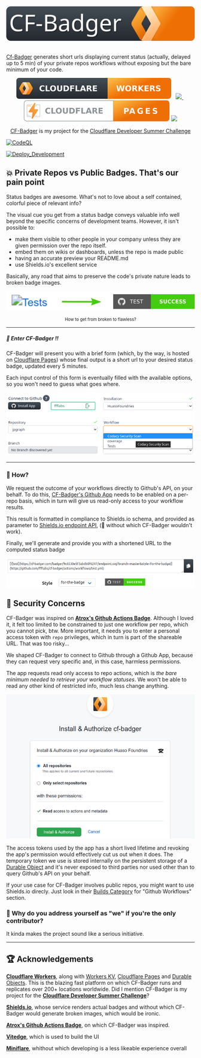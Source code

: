 
&nbsp; &nbsp;&nbsp; &nbsp;&nbsp; &nbsp;[![Logo](logo.svg)](https://cf-badger.com/) &nbsp; &nbsp;&nbsp; &nbsp;&nbsp; &nbsp;

[Cf-Badger](https://cf-badger.com) generates short urls displaying current status (actually, delayed up to 5 min) of your private repos workflows without exposing but the bare minimum of your code.
 
<p align="center" style="text-align:center">
<a href="https://workers.cloudflare.com/">
<img src="docs/images/cf-workers-badge.svg"></a>
&nbsp; 
<a href="https://github.com/ffflabs/cf-badger/actions/workflows/test.yml">
<img src="https://cf-badger.com/badger/_39bde4f39ee9a2140d3a/endpoint.svg?branch=master&style=for-the-badge">
</a>&nbsp; 
<a href="https://pages.cloudflare.com/">
<img src="docs/images/cf-pages-badge.svg"></a>
<img src="https://img.shields.io/static/v1?label=Made%20With&message=TypeScript&color=f0f0f0&labelColor=3974c0&style=for-the-badge&logo=typescript&logoColor=white&messageColor=3974c0">

<div align="center" style="text-align:center"><a href="https://cf-badger.com">CF-Badger</a> is my project for the <a href="https://challenge.developers.cloudflare.com/">Cloudflare Developer Summer Challenge</a></div>

</p> 

[![CodeQL](https://cf-badger.com/badger/_b14dff568bb84d2bfe80/endpoint.svg?branch=master&style=for-the-badge)](https://github.com/ffflabs/cf-badger/actions/workflows/codeql-analysis.yml)

[![Deploy_Development](https://cf-badger.com/badger/_37f5d792a59297163894/endpoint.svg?branch=develop&style=for-the-badge)](https://github.com/TreidSPA/api.mydot.app/actions/workflows/sentry_deploy_dev.yml)

## 💥 Private Repos vs Public Badges. That's our pain point

Status badges are awesome. What's not to love about a self contained, colorful piece of relevant info?

The visual cue you get from a status badge conveys valuable info well beyond the specific concerns of development teams. However, it isn't possible to:

  -  make them visible to other people in your company unless they are given permission over the repo itself.
  -  embed them on wikis or dashboards, unless the repo is made public 
  -  having an accurate preview your README.md
  -  use Shields.io's excellent service
  
Basically, any road that aims to preserve the code's private nature leads to broken badge images.

<p align="center" style="text-align:center">


<img src="docs/images/before_and_after200.svg">

<div align="center" style="font-size:0.8em;text-align:center">How to get from broken to flawless?</div>

</p>

------------

##### 🎉 Enter **CF-Badger** !!

CF-Badger will present you with a brief form (which, by the way, is hosted on [Cloudflare Pages](https://pages.cloudflare.com)) whose final output is a short url to your desired status badge, updated every 5 minutes. 

Each input control of this form is eventually filled with the available options, so you won't need to guess what goes where. 



<p align="center">


<img src="docs/images/sshot.png">

</p>

--------------

### 🎯 How?

We request the outcome of your workflows directly to Github's API, on your behalf. To do this, [CF-Badger's Github App](https://github.com/apps/cf-badger) needs to be enabled on a per-repo basis, which in turn will give us read-only access to your workflow results. 



This result is formatted in compliance to Shields.io schema, and provided as parameter to [Shields.io endpoint API](https://shields.io/endpoint), (🙌 without which CF-Badger wouldn't work). 

Finally, we'll generate and provide you with a shortened URL to the computed status badge

<p align="center">


<img src="docs/images/markdown.png">

</p>

## **🔐 Security Concerns**

CF-Badger was inspired on **[Atrox's Github Actions Badge](https://actions-badge.atrox.dev/)**. Although I loved it, it felt too limited to be constrained to just one workflow per repo, which you cannot pick, btw. More important, it needs you to enter a personal access token with `repo` privileges, which in turn is part of the shareable URL. That was too risky...

We shaped CF-Badger to connect to Github through a Github App, because they can request very specific and, in this case, harmless permissions. 

The app requests read only access to repo actions, which is *the bare minimum needed to retrieve your workflow statuses*. We won't be able to read any other kind of restricted info, much less change anything. 


<p align="center">


<img src="docs/images/permissions.png">

</p>

The access tokens used by the app has a short lived lifetime and revoking the app's permission would effectively cut us out when it does. The temporary token we use is stored internally on the persistent storage of a [Durable Object](https://blog.cloudflare.com/introducing-workers-durable-objects/) and it's never exposed to third parties nor used other than to query Github's API on your behalf. 



If your use case for CF-Badger involves public repos, you might want to use Shields.io direcly. Just look in their [Builds Category](https://shields.io/category/build) for "Github Workflows" section.


### 🤷 Why do you address yourself as "we" if you're the only contributor? 


It kinda makes the project sound like a serious initiative. 

--------------
## 🏆 Acknowledgements 

**[Cloudflare Workers](https://www.cloudflare.com/products/workers)**, along with [Workers KV](https://www.cloudflare.com/products/workers-kv/), [Cloudflare Pages](https://pages.cloudflare.com/) and [Durable Objects](https://blog.cloudflare.com/introducing-workers-durable-objects/). This is the blazing fast platform on which CF-Badger runs and replicates over 200+ locations worldwide. Did I mention CF-Badger is my project for the **[Cloudflare Developer Summer Challenge](https://challenge.developers.cloudflare.com/)**?

**[Shields.io](https://shields.io)**, whose service renders actual badges and without which CF-Badger would generate broken images, which would be ironic.

**[Atrox's Github Actions Badge](https://actions-badge.atrox.dev/)**, on which CF-Badger was inspired.

**[Vitedge](https://vitedge.js.org)**, which is used to build the UI 

**[Miniflare](https://miniflare.dev/)**, whithout which developing is a less likeable experience overall

